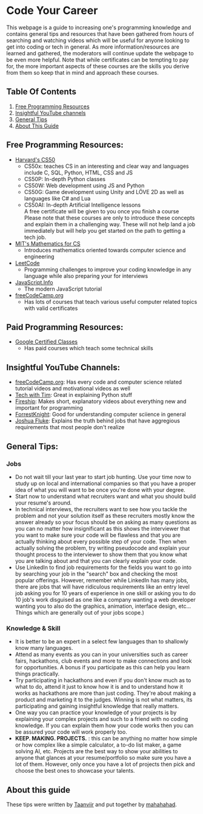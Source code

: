 # Code Your Career

This webpage is a guide to increasing one's programming knowledge and contains general tips and resources that have been gathered from hours of searching and watching videos which will be useful for anyone looking to get into coding or tech in general. As more information/resources are learned and gathered, the moderators will continue update the webpage to be even more helpful. Note that while certificates can be tempting to pay for, the more important aspects of these courses are the skills you derive from them so keep that in mind and approach these courses.

## Table Of Contents

1. [Free Programming Resources](#free-programming-resources)
2. [Insightful YouTube channels](#YT-channels)
3. [General Tips](#general-tips)
4. [About This Guide](#about-this-guide)

		
<a name="free-programming-resources"></a>

## Free Programming Resources:
- [Harvard's CS50](https://pll.harvard.edu/subject/computer-science)
	- CS50x: teaches CS in an interesting and clear way and languages include C, SQL, Python, HTML, CSS and JS
	- CS50P: In-depth Python classes
	- CS50W: Web development using JS and Python
	- CS50G: Game development using Unity and LÖVE 2D as well as languages like C# and Lua
	- CS50AI: In-depth Artificial Intelligence lessons<br />
	A free certificate will be given to you once you finish a course<br />
	Please note that these courses are only to introduce these concepts and explain them in a challenging way. These will not help land a job immediately but will help you get started on the path to getting a tech job.
- [MIT's Mathematics for CS](https://openlearninglibrary.mit.edu/courses/course-v1:OCW+6.042J+2T2019/about)
	- Introduces mathematics oriented towards computer science and engineering
- [LeetCode](https://leetcode.com/)
	- Programming challenges to improve your coding knowledge in any language while also preparing your for interviews
-	[JavaScript.Info](https://javascript.info/)
	- The modern JavaScript tutorial
- [freeCodeCamp.org](https://www.freecodecamp.org/learn)
	- Has lots of courses that teach various useful computer related topics with valid certificates


## Paid Programming Resources:
- [Google Certified Classes](https://grow.google/certificates/#?modal_active=none)
	- Has paid courses which teach some technical skills

<a name="YT-channels"> </a>

## Insightful YouTube Channels:

- [freeCodeCamp.org](https://www.youtube.com/c/Freecodecamp): Has every code and computer science related tutorial videos and motivational videos as well
- [Tech with Tim](https://www.youtube.com/c/TechWithTim): Great in explaining Python stuff
- [Fireship](https://www.youtube.com/c/Fireship): Makes short, explanatory videos about everything new and important for programming
- [ForrestKnight](https://www.youtube.com/c/FKnight): Good for understanding computer sciience in general
- [Joshua Fluke](https://www.youtube.com/c/JoshuaFluke1): Explains the truth behind jobs that have aggregious requirements that most people don't realize


<a name="general-tips"></a>

## General Tips:

### Jobs
- Do not wait till your last year to start job hunting. Use your time now to study up on local and international companies so that you have a proper idea of what you will want to be once you're done with your degree.
- Start now to understand what recruiters want and what you should build your resume's around.
- In technical interviews, the recruiters want to see how you tackle the problem and not your solution itself as these recruiters mostly know the answer already so your focus should be on asking as many questions as you can no matter how insignificant as this shows the interviewer that you want to make sure your code will be flawless and that you are actually thinking about every possible step of your code. Then when actually solving the problem, try writing pseudocode and explain your thought process to the interviewer to show them that you know what you are talking about and that you can clearly explain your code.
- Use LinkedIn to find job requirements for the fields you want to go into by searching your job in the "search" box and checking the most popular offerings. However, remember	while LinkedIn has many jobs, there are jobs that will have ridiculous requirements like an entry level job asking you for 10 years of experience in one skill or asking you to do 10 job's work disguised as one like a company wanting a web developer wanting you to also do the graphics, animation, interface design, etc... Things which are generally out of your jobs scope.)

### Knowledge & Skill
- It is better to be an expert in a select few languages than to shallowly know many languages.
- Attend as many events as you can in your universities such as career fairs, hackathons, club events and more to make connections and look for opportunities. A bonus if you participate as this can help you learn things practically.
- Try participating in hackathons and even if you don't know much as to what to do, attend it just to know how it is and to understand how it works as hackathons are more than just coding. They're about making a product and marketing it to the judges. Winning is not what matters, its participating and gaining insightful knowledge that really matters.
- One way you can practice your knowledge of your projects is by explaining your complex projects and such to a friend with no coding knowledge. If you can explain them how your code works then you can be assured your code will work properly too.
- **KEEP. MAKING. PROJECTS.** : this can be anything no matter how simple or how complex like a simple calculator, a to-do list maker, a game solving AI, etc. Projects are the best way to show your abilities to anyone that glances at your resume/portfolio so make sure you have a lot of them. However, only once you have a lot of projects then pick and choose the best ones to showcase your talents.

<a name="about-this-guide"></a>

## About this guide

These tips were written by [Taanviir](https://github.com/Taanviir) and put together by [mahahahad](https://github.com/mahahahad).
